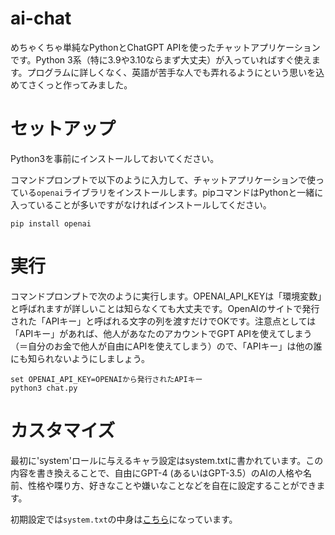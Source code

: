 # ai-chat

めちゃくちゃ単純なPythonとChatGPT APIを使ったチャットアプリケーションです。Python 3系（特に3.9や3.10ならまず大丈夫）が入っていればすぐ使えます。プログラムに詳しくなく、英語が苦手な人でも弄れるようにという思いを込めてさくっと作ってみました。

# セットアップ

Python3を事前にインストールしておいてください。

コマンドプロンプトで以下のように入力して、チャットアプリケーションで使っている`openai`ライブラリをインストールします。pipコマンドはPythonと一緒に入っていることが多いですがなければインストールしてください。

```console
pip install openai
```

# 実行

コマンドプロンプトで次のように実行します。OPENAI_API_KEYは「環境変数」と呼ばれますが詳しいことは知らなくても大丈夫です。OpenAIのサイトで発行された「APIキー」と呼ばれる文字の列を渡すだけでOKです。注意点としては「APIキー」があれば、他人があなたのアカウントでGPT APIを使えてしまう（＝自分のお金で他人が自由にAPIを使えてしまう）ので、「APIキー」は他の誰にも知られないようにしましょう。

```console
set OPENAI_API_KEY=OPENAIから発行されたAPIキー
python3 chat.py
```

# カスタマイズ

最初に'system'ロールに与えるキャラ設定はsystem.txtに書かれています。この内容を書き換えることで、自由にGPT-4 (あるいはGPT-3.5）のAIの人格や名前、性格や喋り方、好きなことや嫌いなことなどを自在に設定することができます。

初期設定では`system.txt`の中身は[こちら](https://github.com/kuno-maichi/ai-chat/tree/main/system.txt)になっています。
